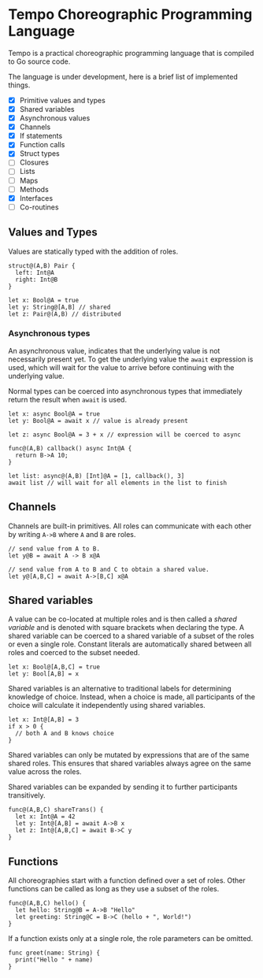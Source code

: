 # Tempo Choreographic Programming Language

Tempo is a practical choreographic programming language that is compiled to Go source code.

The language is under development, here is a brief list of implemented things.

- [x] Primitive values and types
- [x] Shared variables
- [x] Asynchronous values
- [x] Channels
- [x] If statements
- [x] Function calls
- [x] Struct types
- [ ] Closures
- [ ] Lists
- [ ] Maps
- [ ] Methods
- [x] Interfaces
- [ ] Co-routines

## Values and Types

Values are statically typed with the addition of roles.

```
struct@(A,B) Pair {
  left: Int@A
  right: Int@B
}

let x: Bool@A = true
let y: String@[A,B] // shared
let z: Pair@(A,B) // distributed
```

### Asynchronous types

An asynchronous value, indicates that the underlying value is not necessarily present yet.
To get the underlying value the `await` expression is used, which will wait for the value to arrive before continuing with the underlying value.

Normal types can be coerced into asynchronous types that immediately return the result when `await` is used.

```
let x: async Bool@A = true
let y: Bool@A = await x // value is already present

let z: async Bool@A = 3 + x // expression will be coerced to async

func@(A,B) callback() async Int@A {
  return B->A 10;
}

let list: async@(A,B) [Int]@A = [1, callback(), 3]
await list // will wait for all elements in the list to finish
```

## Channels

Channels are built-in primitives.
All roles can communicate with each other by writing `A->B` where `A` and `B` are roles.

```
// send value from A to B.
let y@B = await A -> B x@A

// send value from A to B and C to obtain a shared value.
let y@[A,B,C] = await A->[B,C] x@A
```

## Shared variables

A value can be co-located at multiple roles and is then called a _shared variable_ and is denoted with square brackets when declaring the type.
A shared variable can be coerced to a shared variable of a subset of the roles or even a single role.
Constant literals are automatically shared between all roles and coerced to the subset needed.

```
let x: Bool@[A,B,C] = true
let y: Bool[A,B] = x
```

Shared variables is an alternative to traditional labels for determining knowledge of choice.
Instead, when a choice is made, all participants of the choice will calculate it independently using shared variables.

```
let x: Int@[A,B] = 3
if x > 0 {
  // both A and B knows choice
}
```

Shared variables can only be mutated by expressions that are of the same shared roles.
This ensures that shared variables always agree on the same value across the roles.

Shared variables can be expanded by sending it to further participants transitively.

```
func@(A,B,C) shareTrans() {
  let x: Int@A = 42
  let y: Int@[A,B] = await A->B x
  let z: Int@[A,B,C] = await B->C y
}
```

## Functions

All choreographies start with a function defined over a set of roles.
Other functions can be called as long as they use a subset of the roles.

```
func@(A,B,C) hello() {
  let hello: String@B = A->B "Hello"
  let greeting: String@C = B->C (hello + ", World!")
}
```

If a function exists only at a single role, the role parameters can be omitted.

```
func greet(name: String) {
  print("Hello " + name)
}
```
